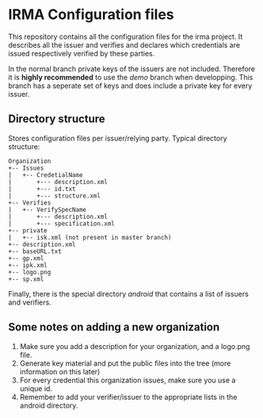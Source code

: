 # IRMA Configuration files

This repository contains all the configuration files for the irma project. It describes all the issuer and verifies and declares which credentials are issued respectively verified by these parties.

In the normal branch private keys of the issuers are not included. Therefore it is **highly recommended** to use the *demo* branch when developping. This branch has a seperate set of keys and does include a private key for every issuer.

## Directory structure
Stores configuration files per issuer/relying party. Typical directory structure:

	Organization
	+-- Issues
	|   +-- CredetialName
	|   	+--- description.xml
	|   	+--- id.txt
	|   	+--- structure.xml
	+-- Verifies
	|   +-- VerifySpecName
	|   	+--- description.xml
	|   	+--- specification.xml
	+-- private
	|   +-- isk.xml (not present in master branch)
	+-- description.xml
	+-- baseURL.txt
	+-- gp.xml
	+-- ipk.xml
	+-- logo.png
	+-- sp.xml

Finally, there is the special directory _android_ that contains a list of issuers and verifiers.

## Some notes on adding a new organization

 1. Make sure you add a description for your organization, and a logo.png file.
 2. Generate key material and put the public files into the tree (more information on this later)
 3. For every credential this organization issues, make sure you use a unique id.
 4. Remember to add your verifier/issuer to the appropriate lists in the android directory.